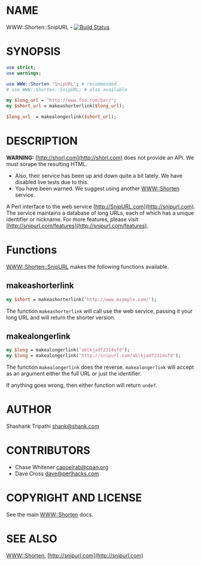 # NAME

WWW::Shorten::SnipURL  - [![Build Status](https://travis-ci.org/p5-shorten/www-shorten-snipurl.svg?branch=master)](https://travis-ci.org/p5-shorten/www-shorten-snipurl)

# SYNOPSIS

```perl
use strict;
use warnings;

use WWW::Shorten 'SnipURL'; # recommended
# use WWW::Shorten::SnipURL; # also available

my $long_url = 'http://www.foo.com/bar/';
my $short_url = makeashorterlink($long_url);

$long_url  = makealongerlink($short_url);
```

# DESCRIPTION

**WARNING:** [http://shorl.com](http://shorl.com) does not provide an API.  We must scrape the
resulting HTML.

- Also, their service has been up and down quite a bit lately.  We have disabled live tests due to this.
- You have been warned.  We suggest using another [WWW::Shorten](https://metacpan.org/pod/WWW::Shorten) service.

A Perl interface to the web service [http://SnipURL.com](http://snipurl.com). The service maintains a
database of long URLs, each of which has a unique identifier or
nickname. For more features, please visit [http://snipurl.com/features](http://snipurl.com/features).

# Functions

[WWW::Shorten::SnipURL](https://metacpan.org/pod/WWW::Shorten::SnipURL) makes the following functions available.

## makeashorterlink

```perl
my $short = makeashorterlink('http://www.example.com/');
```

The function ```makeashorterlink``` will call use the web service, passing it
your long URL and will return the shorter version.

## makealongerlink

```perl
my $long = makealongerlink('ablkjadf2314sfd');
my $long = makealongerlink('http://snipurl.com/ablkjadf2314sfd');
```

The function ```makealongerlink``` does the reverse. ```makealongerlink```
will accept as an argument either the full URL or just the identifier.

If anything goes wrong, then either function will return ```undef```.

# AUTHOR

Shashank Tripathi shank@shank.com

# CONTRIBUTORS

- Chase Whitener capoeirab@cpan.org
- Dave Cross dave@perlhacks.com

# COPYRIGHT AND LICENSE

See the main [WWW::Shorten](https://metacpan.org/pod/WWW::Shorten) docs.

# SEE ALSO

[WWW::Shorten](https://metacpan.org/pod/WWW::Shorten), [http://snipurl.com](http://snipurl.com)
